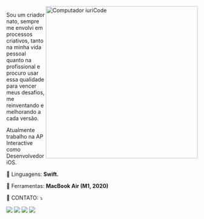 <img src="https://raw.githubusercontent.com/MicaelliMedeiros/micaellimedeiros/master/image/computer-illustration.png" min-width="400px" max-width="400px" width="400px" align="right" alt="Computador iuriCode">

<p align="left"> 
  Sou um criador nato, sempre me envolvi em processos criativos, tanto na minha vida pessoal quanto na profissional e procuro usar essa qualidade para vencer meus desafios, me reinventando e melhorando a cada versão.

Atualmente trabalho na AP Interactive como Desenvolvedor iOS.
</p>

<p align="left">
  🦄 Linguagens: <strong>Swift.</strong>
</p>

<p align="left">
  💼 Ferramentas: <strong>MacBook Air (M1, 2020)</strong>
</p>

<p align="left">
  💌 CONTATO: ⤵️


</p>

<p align="left">
  <a href="maikon.ferreirayt@gmail.com" alt="Gmail">
  <img src="https://img.shields.io/badge/-Gmail-FF0000?style=flat-square&labelColor=FF0000&logo=gmail&logoColor=white" /></a>

  <a href="[#](https://www.linkedin.com/in/maikonferreiradev)" alt="Linkedin">
  <img src="https://img.shields.io/badge/-Linkedin-0e76a8?style=flat-square&logo=Linkedin&logoColor=white"/></a>

  <a href="#" alt="WhatsApp">
  <img src="https://img.shields.io/badge/-WhatsApp-25d366?style=flat-square&labelColor=25d366&logo=whatsapp&logoColor=white&link=API-DO-SEU-WHATSAPP"/></a>

  <a href="#" alt="Instagram">
  <img src="https://img.shields.io/badge/-Instagram-DF0174?style=flat-square&labelColor=DF0174&logo=instagram&logoColor=white&link=https://www.instagram.com/maikon.ferreira_/"/></a>
</p>  
